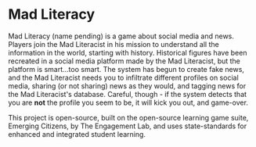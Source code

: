 # Mad Literacy

Mad Literacy (name pending) is a game about social media and news. Players join the Mad Literacist in his mission to understand all the information in the world, starting with history. Historical figures have been recreated in a social media platform made by the Mad Literacist, but the platform is smart...too smart. The system has begun to create fake news, and the Mad Literacist needs you to infiltrate different profiles on social media, sharing (or not sharing) news as they would, and tagging news for the Mad Literacist's database. Careful, though - if the system detects that you are **not** the profile you seem to be, it will kick you out, and game-over. 

This project is open-source, built on the open-source learning game suite, Emerging Citizens, by The Engagement Lab, and uses state-standards for enhanced and integrated student learning. 